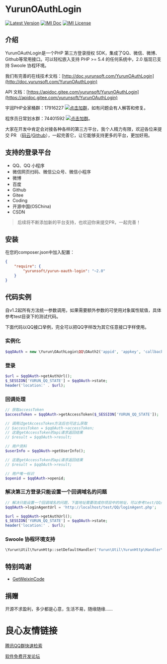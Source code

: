 # YurunOAuthLogin

[![Latest Version](https://img.shields.io/packagist/v/yurunsoft/yurun-oauth-login.svg)](https://packagist.org/packages/yurunsoft/yurun-oauth-login)
[![IMI Doc](https://img.shields.io/badge/docs-passing-green.svg)](http://doc.yurunsoft.com/YurunOAuthLogin)
[![IMI License](https://img.shields.io/github/license/Yurunsoft/YurunOAuthLogin.svg)](https://github.com/Yurunsoft/YurunOAuthLogin/blob/master/LICENSE)

## 介绍

YurunOAuthLogin是一个PHP 第三方登录授权 SDK，集成了QQ、微信、微博、Github等常用接口。可以轻松嵌入支持 PHP >= 5.4 的任何系统中，2.0 版现已支持 Swoole 协程环境。

我们有完善的在线技术文档：[http://doc.yurunsoft.com/YurunOAuthLogin](http://doc.yurunsoft.com/YurunOAuthLogin)

API 文档：[https://apidoc.gitee.com/yurunsoft/YurunOAuthLogin](https://apidoc.gitee.com/yurunsoft/YurunOAuthLogin)

宇润PHP全家桶群：17916227 [![点击加群](https://pub.idqqimg.com/wpa/images/group.png "点击加群")](https://jq.qq.com/?_wv=1027&k=5wXf4Zq)，如有问题会有人解答和修复。

程序员日常划水群：74401592 [![点击加群](https://pub.idqqimg.com/wpa/images/group.png "点击加群")](https://shang.qq.com/wpa/qunwpa?idkey=e2e6b49e9a648aae5285b3aba155d59107bb66fde02e229e078bd7359cac8ac3)。

大家在开发中肯定会对接各种各样的第三方平台，我个人精力有限，欢迎各位来提交 PR （[码云](https://gitee.com/yurunsoft/YurunOAuthLogin)/[Github](https://github.com/Yurunsoft/YurunOAuthLogin)），一起完善它，让它能够支持更多的平台，更加好用。

## 支持的登录平台

- QQ、QQ 小程序
- 微信网页扫码、微信公众号、微信小程序
- 微博
- 百度
- Github
- Gitee
- Coding
- 开源中国(OSChina)
- CSDN

> 后续将不断添加新的平台支持，也欢迎你来提交PR，一起完善！

## 安装

在您的composer.json中加入配置：

```json
{
    "require": {
        "yurunsoft/yurun-oauth-login": "~2.0"
    }
}
```

## 代码实例

自v1.2起所有方法统一参数调用，如果需要额外参数的可使用对象属性赋值，具体参考test目录下的测试代码。

下面代码以QQ接口举例，完全可以把QQ字样改为其它任意接口字样使用。

### 实例化

```php
$qqOAuth = new \Yurun\OAuthLogin\QQ\OAuth2('appid', 'appkey', 'callbackUrl');
```

### 登录

```php
$url = $qqOAuth->getAuthUrl();
$_SESSION['YURUN_QQ_STATE'] = $qqOAuth->state;
header('location:' . $url);
```

### 回调处理

```php
// 获取accessToken
$accessToken = $qqOAuth->getAccessToken($_SESSION['YURUN_QQ_STATE']);

// 调用过getAccessToken方法后也可这么获取
// $accessToken = $qqOAuth->accessToken;
// 这是getAccessToken的api请求返回结果
// $result = $qqOAuth->result;

// 用户资料
$userInfo = $qqOAuth->getUserInfo();

// 这是getAccessToken的api请求返回结果
// $result = $qqOAuth->result;

// 用户唯一标识
$openid = $qqOAuth->openid;
```

### 解决第三方登录只能设置一个回调域名的问题

```php
// 解决只能设置一个回调域名的问题，下面地址需要改成你项目中的地址，可以参考test/QQ/loginAgent.php写法
$qqOAuth->loginAgentUrl = 'http://localhost/test/QQ/loginAgent.php';

$url = $qqOAuth->getAuthUrl();
$_SESSION['YURUN_QQ_STATE'] = $qqOAuth->state;
header('location:' . $url);
```

### Swoole 协程环境支持

```php
\Yurun\Util\YurunHttp::setDefaultHandler('Yurun\Util\YurunHttp\Handler\Swoole');
```

## 特别鸣谢

* [GetWeixinCode](https://github.com/HADB/GetWeixinCode "GetWeixinCode")

## 捐赠

 

开源不求盈利，多少都是心意，生活不易，随缘随缘……


 # 良心友情链接

[腾讯QQ群快速检索](http://u.720life.cn/s/8cf73f7c)

[软件免费开发论坛](http://u.720life.cn/s/bbb01dc0)